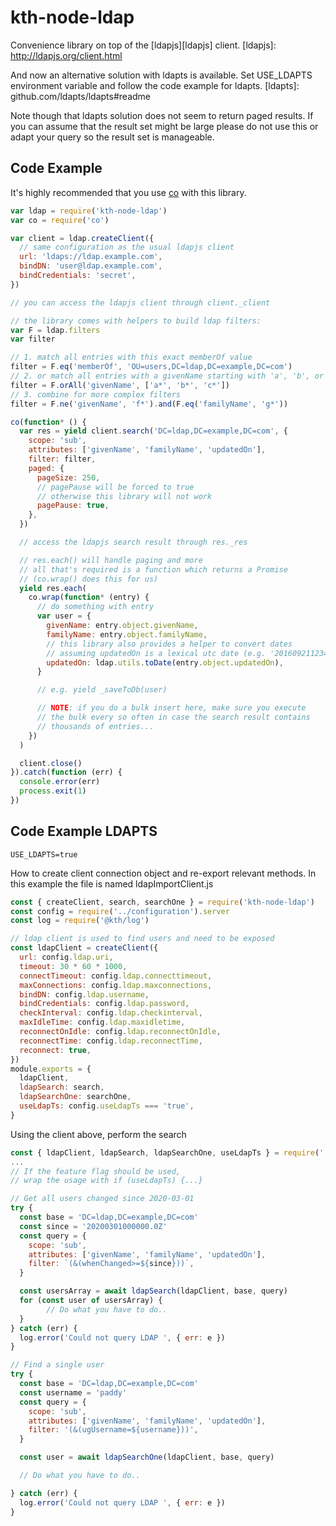 # kth-node-ldap

Convenience library on top of the [ldapjs][ldapjs] client.
[ldapjs]: http://ldapjs.org/client.html

And now an alternative solution with ldapts is available. Set USE_LDAPTS environment variable and follow the code example for ldapts.
[ldapts]: github.com/ldapts/ldapts#readme

Note though that ldapts solution does not seem to return paged results. If you can assume that the result set might be large please do not use this or adapt your query so the result set is manageable.

## Code Example

It's highly recommended that you use [co][co] with this library.

[co]: https://www.npmjs.com/package/co

```javascript
var ldap = require('kth-node-ldap')
var co = require('co')

var client = ldap.createClient({
  // same configuration as the usual ldapjs client
  url: 'ldaps://ldap.example.com',
  bindDN: 'user@ldap.example.com',
  bindCredentials: 'secret',
})

// you can access the ldapjs client through client._client

// the library comes with helpers to build ldap filters:
var F = ldap.filters
var filter

// 1. match all entries with this exact memberOf value
filter = F.eq('memberOf', 'OU=users,DC=ldap,DC=example,DC=com')
// 2. or match all entries with a givenName starting with 'a', 'b', or 'c'
filter = F.orAll('givenName', ['a*', 'b*', 'c*'])
// 3. combine for more complex filters
filter = F.ne('givenName', 'f*').and(F.eq('familyName', 'g*'))

co(function* () {
  var res = yield client.search('DC=ldap,DC=example,DC=com', {
    scope: 'sub',
    attributes: ['givenName', 'familyName', 'updatedOn'],
    filter: filter,
    paged: {
      pageSize: 250,
      // pagePause will be forced to true
      // otherwise this library will not work
      pagePause: true,
    },
  })

  // access the ldapjs search result through res._res

  // res.each() will handle paging and more
  // all that's required is a function which returns a Promise
  // (co.wrap() does this for us)
  yield res.each(
    co.wrap(function* (entry) {
      // do something with entry
      var user = {
        givenName: entry.object.givenName,
        familyName: entry.object.familyName,
        // this library also provides a helper to convert dates
        // assuming updatedOn is a lexical utc date (e.g. '20160921123456.0Z')
        updatedOn: ldap.utils.toDate(entry.object.updatedOn),
      }

      // e.g. yield _saveToDb(user)

      // NOTE: if you do a bulk insert here, make sure you execute
      // the bulk every so often in case the search result contains
      // thousands of entries...
    })
  )

  client.close()
}).catch(function (err) {
  console.error(err)
  process.exit(1)
})
```

## Code Example LDAPTS

```
USE_LDAPTS=true
```

How to create client connection object and re-export relevant methods. In this example the file is named ldapImportClient.js

```javascript
const { createClient, search, searchOne } = require('kth-node-ldap')
const config = require('../configuration').server
const log = require('@kth/log')

// ldap client is used to find users and need to be exposed
const ldapClient = createClient({
  url: config.ldap.uri,
  timeout: 30 * 60 * 1000,
  connectTimeout: config.ldap.connecttimeout,
  maxConnections: config.ldap.maxconnections,
  bindDN: config.ldap.username,
  bindCredentials: config.ldap.password,
  checkInterval: config.ldap.checkinterval,
  maxIdleTime: config.ldap.maxidletime,
  reconnectOnIdle: config.ldap.reconnectOnIdle,
  reconnectTime: config.ldap.reconnectTime,
  reconnect: true,
})
module.exports = {
  ldapClient,
  ldapSearch: search,
  ldapSearchOne: searchOne,
  useLdapTs: config.useLdapTs === 'true',
}
```

Using the client above, perform the search

```javascript
const { ldapClient, ldapSearch, ldapSearchOne, useLdapTs } = require('./ldapImportClient')
...
// If the feature flag should be used,
// wrap the usage with if (useLdapTs) {...}

// Get all users changed since 2020-03-01
try {
  const base = 'DC=ldap,DC=example,DC=com'
  const since = '20200301000000.0Z'
  const query = {
    scope: 'sub',
    attributes: ['givenName', 'familyName', 'updatedOn'],
    filter: `(&(whenChanged>=${since}))`,
  }

  const usersArray = await ldapSearch(ldapClient, base, query)
  for (const user of usersArray) {
        // Do what you have to do..
  }
} catch (err) {
  log.error('Could not query LDAP ', { err: e })
}

// Find a single user
try {
  const base = 'DC=ldap,DC=example,DC=com'
  const username = 'paddy'
  const query = {
    scope: 'sub',
    attributes: ['givenName', 'familyName', 'updatedOn'],
    filter: '(&(ugUsername=${username}))',
  }

  const user = await ldapSearchOne(ldapClient, base, query)

  // Do what you have to do..

} catch (err) {
  log.error('Could not query LDAP ', { err: e })
}


```
